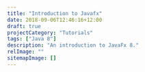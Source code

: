 ```yaml
---
title: "Introduction to Javafx"
date: 2018-09-06T12:46:16+12:00
draft: true
projectCategory: "Tutorials"
tags: ["Java 8"]
description: "An introduction to JavaFx 8."
relImage: ""
sitemapImage: []
---
```

